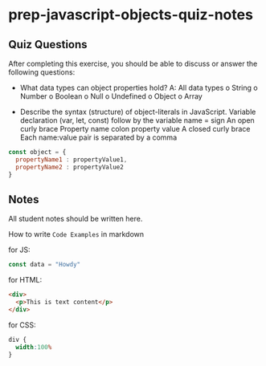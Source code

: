# prep-javascript-objects-quiz-notes

## Quiz Questions

After completing this exercise, you should be able to discuss or answer the following questions:

- What data types can object properties hold?
A: All data types
o	String
o	Number
o	Boolean
o	Null
o	Undefined
o	Object
o	Array


- Describe the syntax (structure) of object-literals in JavaScript.
Variable declaration (var, let, const) follow by the variable name = sign
An open curly brace
Property name  colon  property value
A closed curly brace
Each name:value pair is separated by a comma

```javascript
const object = {
  propertyName1 : propertyValue1,
  propertyName2 : propertyValue2
}
```



## Notes

All student notes should be written here.


How to write `Code Examples` in markdown

for JS:
```javascript
const data = "Howdy"
```

for HTML:
```html
<div>
  <p>This is text content</p>
</div>
```

for CSS:
```css
div {
  width:100%
}
```
